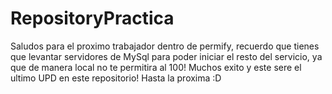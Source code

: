 # RepositoryPractica

Saludos para el proximo trabajador dentro de permify, recuerdo que tienes que levantar servidores de MySql para poder iniciar el resto del servicio, ya que de manera local no te permitira al 100! Muchos exito y este sere el ultimo UPD en este repositorio! Hasta la proxima :D
